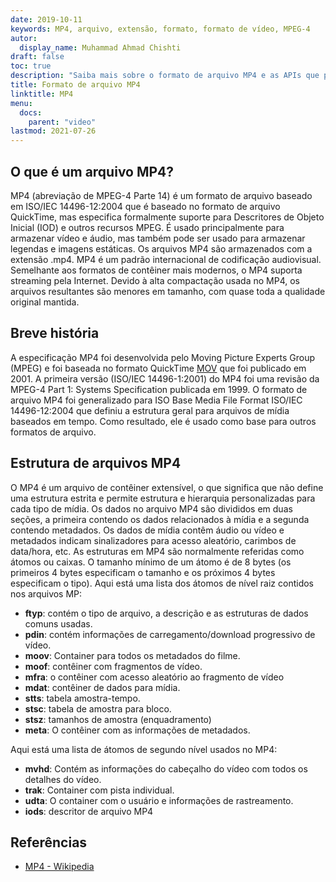 ```yaml
---
date: 2019-10-11
keywords: MP4, arquivo, extensão, formato, formato de vídeo, MPEG-4
autor:
  display_name: Muhammad Ahmad Chishti
draft: false
toc: true
description: "Saiba mais sobre o formato de arquivo MP4 e as APIs que podem criar e abrir arquivos MP4."
title: Formato de arquivo MP4
linktitle: MP4
menu:
  docs:
    parent: "video"
lastmod: 2021-07-26
---
```


## O que é um arquivo MP4? ##

MP4 (abreviação de MPEG-4 Parte 14) é um formato de arquivo baseado em ISO/IEC 14496-12:2004 que é baseado no formato de arquivo QuickTime, mas especifica formalmente suporte para Descritores de Objeto Inicial (IOD) e outros recursos MPEG. É usado principalmente para armazenar vídeo e áudio, mas também pode ser usado para armazenar legendas e imagens estáticas. Os arquivos MP4 são armazenados com a extensão .mp4. MP4 é um padrão internacional de codificação audiovisual. Semelhante aos formatos de contêiner mais modernos, o MP4 suporta streaming pela Internet. Devido à alta compactação usada no MP4, os arquivos resultantes são menores em tamanho, com quase toda a qualidade original mantida.

## Breve história ##

A especificação MP4 foi desenvolvida pelo Moving Picture Experts Group (MPEG) e foi baseada no formato QuickTime [MOV](/pt/video/mov/) que foi publicado em 2001. A primeira versão (ISO/IEC 14496-1:2001) do MP4 foi uma revisão da MPEG-4 Part 1: Systems Specification publicada em 1999. O formato de arquivo MP4 foi generalizado para ISO Base Media File Format ISO/IEC 14496-12:2004 que definiu a estrutura geral para arquivos de mídia baseados em tempo. Como resultado, ele é usado como base para outros formatos de arquivo.

## Estrutura de arquivos MP4 ##

O MP4 é um arquivo de contêiner extensível, o que significa que não define uma estrutura estrita e permite estrutura e hierarquia personalizadas para cada tipo de mídia. Os dados no arquivo MP4 são divididos em duas seções, a primeira contendo os dados relacionados à mídia e a segunda contendo metadados. Os dados de mídia contêm áudio ou vídeo e metadados indicam sinalizadores para acesso aleatório, carimbos de data/hora, etc.
As estruturas em MP4 são normalmente referidas como átomos ou caixas. O tamanho mínimo de um átomo é de 8 bytes (os primeiros 4 bytes especificam o tamanho e os próximos 4 bytes especificam o tipo). Aqui está uma lista dos átomos de nível raiz contidos nos arquivos MP:

- **ftyp**: contém o tipo de arquivo, a descrição e as estruturas de dados comuns usadas.
- **pdin**: contém informações de carregamento/download progressivo de vídeo.
- **moov**: Container para todos os metadados do filme.
- **moof**: contêiner com fragmentos de vídeo.
- **mfra**: o contêiner com acesso aleatório ao fragmento de vídeo
- **mdat**: contêiner de dados para mídia.
- **stts**: tabela amostra-tempo.
- **stsc**: tabela de amostra para bloco.
- **stsz**: tamanhos de amostra (enquadramento)
- **meta**: O contêiner com as informações de metadados.

Aqui está uma lista de átomos de segundo nível usados no MP4:

- **mvhd**: Contém as informações do cabeçalho do vídeo com todos os detalhes do vídeo.
- **trak**: Container com pista individual.
- **udta**: O container com o usuário e informações de rastreamento.
- **iods**: descritor de arquivo MP4

## Referências ##

- [MP4 - Wikipedia](https://en.wikipedia.org/wiki/MPEG-4_Part_14)

